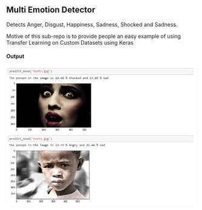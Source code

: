 ## Multi Emotion Detector

Detects Anger, Disgust, Happiness, Sadness, Shocked and Sadness.

Motive of this sub-repo is to provide people an easy example of using Transfer Learning on Custom Datasets using Keras

#### Output
![output](output.PNG)
